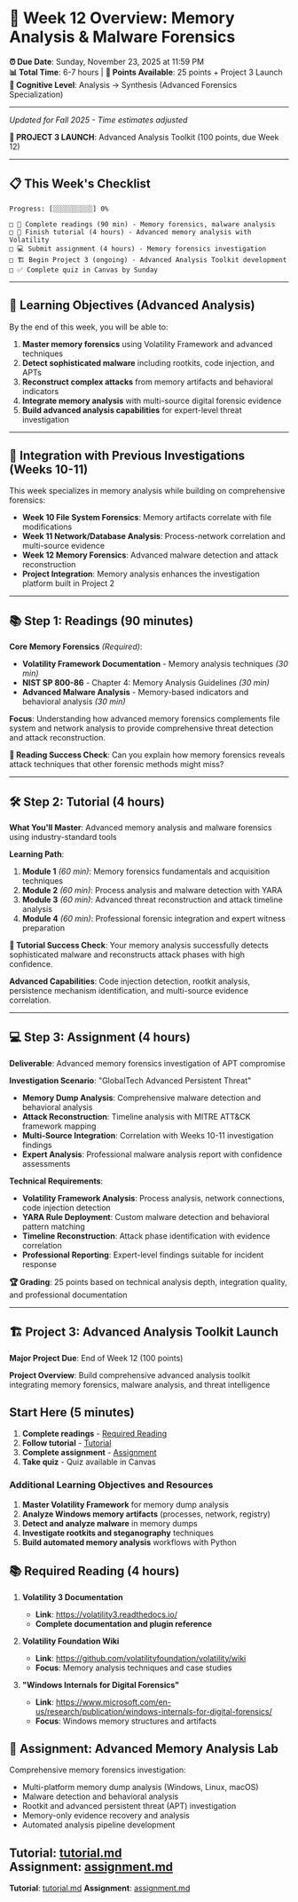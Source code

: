 # 🧠 Week 12 Overview: Memory Analysis & Malware Forensics

**⏰ Due Date**: Sunday, November 23, 2025 at 11:59 PM  
**📊 Total Time**: 6-7 hours | **🎯 Points Available**: 25 points + Project 3 Launch  
**🧠 Cognitive Level**: Analysis → Synthesis (Advanced Forensics Specialization)

---
*Updated for Fall 2025 - Time estimates adjusted*

**🚀 PROJECT 3 LAUNCH**: Advanced Analysis Toolkit (100 points, due Week 12)

---

## 📋 **This Week's Checklist**

```
Progress: [░░░░░░░░░░] 0%

□ 📖 Complete readings (90 min) - Memory forensics, malware analysis
□ 🎥 Finish tutorial (4 hours) - Advanced memory analysis with Volatility
□ 💻 Submit assignment (4 hours) - Memory forensics investigation
□ 🏗️ Begin Project 3 (ongoing) - Advanced Analysis Toolkit development
□ ✅ Complete quiz in Canvas by Sunday
```

---

## 🎯 **Learning Objectives (Advanced Analysis)**

By the end of this week, you will be able to:
1. **Master memory forensics** using Volatility Framework and advanced techniques
2. **Detect sophisticated malware** including rootkits, code injection, and APTs
3. **Reconstruct complex attacks** from memory artifacts and behavioral indicators
4. **Integrate memory analysis** with multi-source digital forensic evidence
5. **Build advanced analysis capabilities** for expert-level threat investigation

---

## 🔗 **Integration with Previous Investigations (Weeks 10-11)**

This week specializes in memory analysis while building on comprehensive forensics:
- **Week 10 File System Forensics**: Memory artifacts correlate with file modifications
- **Week 11 Network/Database Analysis**: Process-network correlation and multi-source evidence
- **Week 12 Memory Forensics**: Advanced malware detection and attack reconstruction
- **Project Integration**: Memory analysis enhances the investigation platform built in Project 2

---

## 📚 **Step 1: Readings (90 minutes)**

**Core Memory Forensics** *(Required)*:
- **Volatility Framework Documentation** - Memory analysis techniques *(30 min)*
- **NIST SP 800-86** - Chapter 4: Memory Analysis Guidelines *(30 min)*
- **Advanced Malware Analysis** - Memory-based indicators and behavioral analysis *(30 min)*

**Focus**: Understanding how advanced memory forensics complements file system and network analysis to provide comprehensive threat detection and attack reconstruction.

**📖 Reading Success Check**: Can you explain how memory forensics reveals attack techniques that other forensic methods might miss?

---

## 🛠️ **Step 2: Tutorial (4 hours)**

**What You'll Master**: Advanced memory analysis and malware forensics using industry-standard tools

**Learning Path**:
1. **Module 1** *(60 min)*: Memory forensics fundamentals and acquisition techniques
2. **Module 2** *(60 min)*: Process analysis and malware detection with YARA
3. **Module 3** *(60 min)*: Advanced threat reconstruction and attack timeline analysis
4. **Module 4** *(60 min)*: Professional forensic integration and expert witness preparation

**🎥 Tutorial Success Check**: Your memory analysis successfully detects sophisticated malware and reconstructs attack phases with high confidence.

**Advanced Capabilities**: Code injection detection, rootkit analysis, persistence mechanism identification, and multi-source evidence correlation.

---

## 💻 **Step 3: Assignment (4 hours)**

**Deliverable**: Advanced memory forensics investigation of APT compromise

**Investigation Scenario**: "GlobalTech Advanced Persistent Threat"
- **Memory Dump Analysis**: Comprehensive malware detection and behavioral analysis
- **Attack Reconstruction**: Timeline analysis with MITRE ATT&CK framework mapping
- **Multi-Source Integration**: Correlation with Weeks 10-11 investigation findings
- **Expert Analysis**: Professional malware analysis report with confidence assessments

**Technical Requirements**:
- **Volatility Framework Analysis**: Process analysis, network connections, code injection detection
- **YARA Rule Deployment**: Custom malware detection and behavioral pattern matching
- **Timeline Reconstruction**: Attack phase identification with evidence correlation
- **Professional Reporting**: Expert-level findings suitable for incident response

**🏆 Grading**: 25 points based on technical analysis depth, integration quality, and professional documentation

---

## 🏗️ **Project 3: Advanced Analysis Toolkit Launch**

**Major Project Due**: End of Week 12 (100 points)

**Project Overview**: Build comprehensive advanced analysis toolkit integrating memory forensics, malware analysis, and threat intelligence

## Start Here (5 minutes)

1. **Complete readings** - [Required Reading](#required-reading)
2. **Follow tutorial** - [Tutorial](tutorial.md)
3. **Complete assignment** - [Assignment](assignment.md)
4. **Take quiz** - Quiz available in Canvas

### Additional Learning Objectives and Resources


1. **Master Volatility Framework** for memory dump analysis
2. **Analyze Windows memory artifacts** (processes, network, registry)
3. **Detect and analyze malware** in memory dumps
4. **Investigate rootkits and steganography** techniques
5. **Build automated memory analysis** workflows with Python

## 📚 Required Reading (4 hours)

1. **Volatility 3 Documentation**
   - **Link**: https://volatility3.readthedocs.io/
   - **Complete documentation and plugin reference**

2. **Volatility Foundation Wiki**
   - **Link**: https://github.com/volatilityfoundation/volatility/wiki
   - **Focus**: Memory analysis techniques and case studies

3. **"Windows Internals for Digital Forensics"**
   - **Link**: https://www.microsoft.com/en-us/research/publication/windows-internals-for-digital-forensics/
   - **Focus**: Windows memory structures and artifacts

## 🎯 Assignment: Advanced Memory Analysis Lab

Comprehensive memory forensics investigation:
- Multi-platform memory dump analysis (Windows, Linux, macOS)
- Malware detection and behavioral analysis
- Rootkit and advanced persistent threat (APT) investigation
- Memory-only evidence recovery and analysis
- Automated analysis pipeline development

**Tutorial**: [tutorial.md](tutorial.md)  
**Assignment**: [assignment.md](assignment.md)
---

**Tutorial**: [tutorial.md](tutorial.md)
**Assignment**: [assignment.md](assignment.md)
